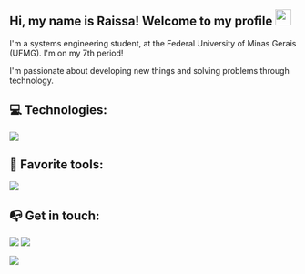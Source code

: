 <h2>
  Hi, my name is Raissa! Welcome to my profile
  <img src="https://media.giphy.com/media/hvRJCLFzcasrR4ia7z/giphy.gif" width="28">
</h2>

I'm a systems engineering student, at the Federal University of Minas Gerais (UFMG). I'm on my 7th period!

I'm passionate about developing new things and solving problems through technology.

<h2>
  💻 Technologies: 
</h2>
  
<p>
  <a href="https://skillicons.dev">
    <img src="https://skillicons.dev/icons?i=c,cpp,python,html,css,javascript,react,ts,vite" />
  </a>
</p>

<h2>
  🌟 Favorite tools: 
</h2>
  
<p>
  <a href="https://skillicons.dev">
    <img src="https://skillicons.dev/icons?i=git,github,postman,vscode" />
  </a>
</p>

## 📭 Get in touch: 
  
<div> 
  <a href="https://www.linkedin.com/in/raissagdiniz/" target="_blank"><img src="https://img.shields.io/badge/-LinkedIn-%230077B5?style=for-the-badge&logo=linkedin&logoColor=white" target="_blank"></a>
  <a href = "mailto: raissagdiniz@gmail.com" target="_blank"><img src="https://img.shields.io/badge/Gmail-D14836?style=for-the-badge&logo=gmail&logoColor=white" target="_blank"></a>
</div> 

<p></p>

<p>
  <img  src="https://github.com/raissagd/raissagd/assets/95766853/ac033fab-3e48-46fb-94f6-73a22e35517e" />
<p/>
